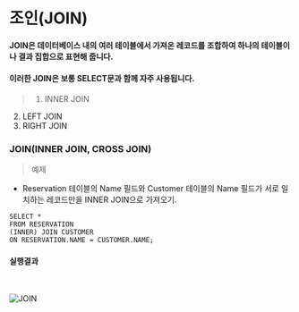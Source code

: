 # 조인(JOIN)
#### JOIN은 데이터베이스 내의 여러 테이블에서 가져온 레코드를 조합하여 하나의 테이블이나 결과 집합으로 표현해 줍니다.</br>
#### 이러한 JOIN은 보통 SELECT문과 함께 자주 사용됩니다.

> 1. INNER JOIN
2. LEFT JOIN
3. RIGHT JOIN

### JOIN(INNER JOIN, CROSS JOIN)

> 예제
* Reservation 테이블의 Name 필드와 Customer 테이블의 Name 필드가 서로 일치하는 레코드만을 INNER JOIN으로 가져오기.</br>

```mysql
SELECT *
FROM RESERVATION
(INNER) JOIN CUSTOMER
ON RESERVATION.NAME = CUSTOMER.NAME;
```

#### 실행결과
</br>

![JOIN](https://user-images.githubusercontent.com/43642411/109752440-beb27c80-7c23-11eb-8c80-0aa923fa1b3c.PNG)
